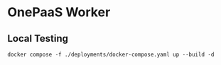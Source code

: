 # OnePaaS Worker

## Local Testing

```shell
docker compose -f ./deployments/docker-compose.yaml up --build -d
```